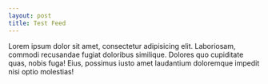 ```yaml
---
layout: post
title: Test Feed
---
```

Lorem ipsum dolor sit amet, consectetur adipisicing elit. Laboriosam, commodi recusandae fugiat doloribus similique. Dolores quo cupiditate quas, nobis fuga! Eius, possimus iusto amet laudantium doloremque impedit nisi optio molestias!